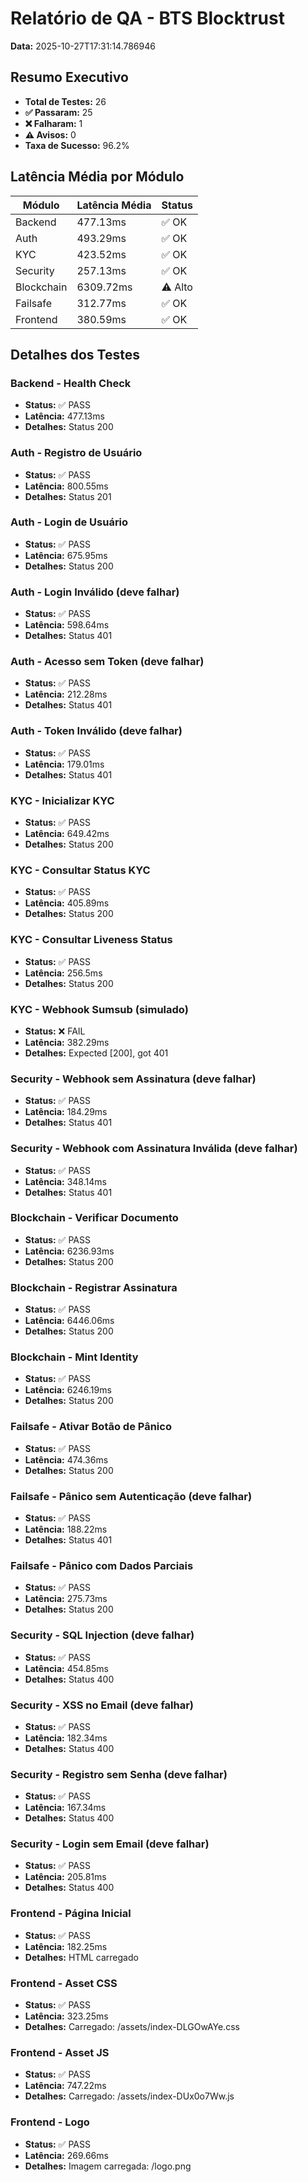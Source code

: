 # Relatório de QA - BTS Blocktrust

**Data:** 2025-10-27T17:31:14.786946

## Resumo Executivo

- **Total de Testes:** 26
- **✅ Passaram:** 25
- **❌ Falharam:** 1
- **⚠️ Avisos:** 0
- **Taxa de Sucesso:** 96.2%

## Latência Média por Módulo

| Módulo | Latência Média | Status |
|--------|----------------|--------|
| Backend | 477.13ms | ✅ OK |
| Auth | 493.29ms | ✅ OK |
| KYC | 423.52ms | ✅ OK |
| Security | 257.13ms | ✅ OK |
| Blockchain | 6309.72ms | ⚠️ Alto |
| Failsafe | 312.77ms | ✅ OK |
| Frontend | 380.59ms | ✅ OK |

## Detalhes dos Testes

### Backend - Health Check

- **Status:** ✅ PASS
- **Latência:** 477.13ms
- **Detalhes:** Status 200

### Auth - Registro de Usuário

- **Status:** ✅ PASS
- **Latência:** 800.55ms
- **Detalhes:** Status 201

### Auth - Login de Usuário

- **Status:** ✅ PASS
- **Latência:** 675.95ms
- **Detalhes:** Status 200

### Auth - Login Inválido (deve falhar)

- **Status:** ✅ PASS
- **Latência:** 598.64ms
- **Detalhes:** Status 401

### Auth - Acesso sem Token (deve falhar)

- **Status:** ✅ PASS
- **Latência:** 212.28ms
- **Detalhes:** Status 401

### Auth - Token Inválido (deve falhar)

- **Status:** ✅ PASS
- **Latência:** 179.01ms
- **Detalhes:** Status 401

### KYC - Inicializar KYC

- **Status:** ✅ PASS
- **Latência:** 649.42ms
- **Detalhes:** Status 200

### KYC - Consultar Status KYC

- **Status:** ✅ PASS
- **Latência:** 405.89ms
- **Detalhes:** Status 200

### KYC - Consultar Liveness Status

- **Status:** ✅ PASS
- **Latência:** 256.5ms
- **Detalhes:** Status 200

### KYC - Webhook Sumsub (simulado)

- **Status:** ❌ FAIL
- **Latência:** 382.29ms
- **Detalhes:** Expected [200], got 401

### Security - Webhook sem Assinatura (deve falhar)

- **Status:** ✅ PASS
- **Latência:** 184.29ms
- **Detalhes:** Status 401

### Security - Webhook com Assinatura Inválida (deve falhar)

- **Status:** ✅ PASS
- **Latência:** 348.14ms
- **Detalhes:** Status 401

### Blockchain - Verificar Documento

- **Status:** ✅ PASS
- **Latência:** 6236.93ms
- **Detalhes:** Status 200

### Blockchain - Registrar Assinatura

- **Status:** ✅ PASS
- **Latência:** 6446.06ms
- **Detalhes:** Status 200

### Blockchain - Mint Identity

- **Status:** ✅ PASS
- **Latência:** 6246.19ms
- **Detalhes:** Status 200

### Failsafe - Ativar Botão de Pânico

- **Status:** ✅ PASS
- **Latência:** 474.36ms
- **Detalhes:** Status 200

### Failsafe - Pânico sem Autenticação (deve falhar)

- **Status:** ✅ PASS
- **Latência:** 188.22ms
- **Detalhes:** Status 401

### Failsafe - Pânico com Dados Parciais

- **Status:** ✅ PASS
- **Latência:** 275.73ms
- **Detalhes:** Status 200

### Security - SQL Injection (deve falhar)

- **Status:** ✅ PASS
- **Latência:** 454.85ms
- **Detalhes:** Status 400

### Security - XSS no Email (deve falhar)

- **Status:** ✅ PASS
- **Latência:** 182.34ms
- **Detalhes:** Status 400

### Security - Registro sem Senha (deve falhar)

- **Status:** ✅ PASS
- **Latência:** 167.34ms
- **Detalhes:** Status 400

### Security - Login sem Email (deve falhar)

- **Status:** ✅ PASS
- **Latência:** 205.81ms
- **Detalhes:** Status 400

### Frontend - Página Inicial

- **Status:** ✅ PASS
- **Latência:** 182.25ms
- **Detalhes:** HTML carregado

### Frontend - Asset CSS

- **Status:** ✅ PASS
- **Latência:** 323.25ms
- **Detalhes:** Carregado: /assets/index-DLGOwAYe.css

### Frontend - Asset JS

- **Status:** ✅ PASS
- **Latência:** 747.22ms
- **Detalhes:** Carregado: /assets/index-DUx0o7Ww.js

### Frontend - Logo

- **Status:** ✅ PASS
- **Latência:** 269.66ms
- **Detalhes:** Imagem carregada: /logo.png

